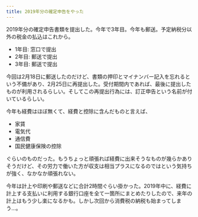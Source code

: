 ```yaml
---
title: 2019年分の確定申告をやった
---
```


2019年分の確定申告書類を提出した。今年で3年目。今年も郵送。予定納税分以外の税金の払込はこれから。

- 1年目: 窓口で提出
- 2年目: 郵送で提出
- 3年目: 郵送で提出

今回は2月18日に郵送したのだけど、書類の押印とマイナンバー記入を忘れるという不備があり、2月25日に再提出した。受付期間内であれば、最後に提出したものが利用されるらしい。そしてこの再提出行為には、訂正申告という名前が付いているらしい。

今年も経費はほぼ無くて、経費と控除に含んだものと言えば、

- 家賃
- 電気代
- 通信費
- 国民健康保険の控除

ぐらいのものだった。もうちょっと頑張れば経費に出来そうなものが幾らかありそうだけど、その労力で働いた方が収支は相当プラスになるのではという気持ちが強く、なかなか頑張れない。

今年は計上や印刷や郵送などに合計2時間ぐらい掛かった。2019年中に、経費に計上する支払いに利用する銀行口座を全て一箇所にまとめたりしたので、来年の計上はもう少し楽になるかも。しかし次回から消費税の納税も始まってしまう…。
